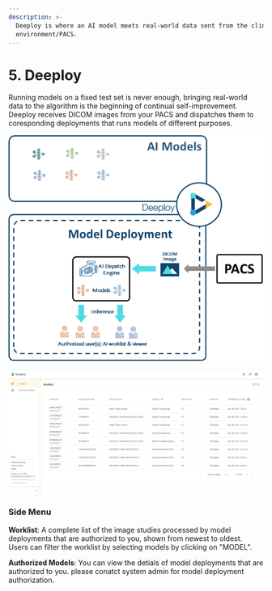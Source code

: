 ```yaml
---
description: >-
  Deeploy is where an AI model meets real-world data sent from the clinical
  environment/PACS.
---
```


# 5. Deeploy

Running models on a fixed test set is never enough, bringing real-world data to the algorithm is the beginning of continual self-improvement. Deeploy receives DICOM images from your PACS and dispatches them to coresponding deployments that runs models of different purposes.

![](../.gitbook/assets/image-18-2.png)

![](<../.gitbook/assets/image (233) (1) (1).png>)

### Side Menu <a href="#side-menu" id="side-menu"></a>

**Worklist**: A complete list of the image studies processed by model deployments that are authorized to you, shown from newest to oldest. Users can filter the worklist by selecting models by clicking on "MODEL".

**Authorized Models**: You can view the detials of model deployments that are authorized to you. please conatct system admin for model deployment authorization.
